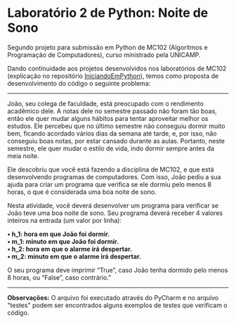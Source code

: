 # Laboratório 2 de Python: Noite de Sono
Segundo projeto para submissão em Python de MC102 (Algoritmos e Programação de Computadores), curso ministrado pela UNICAMP.

Dando continuidade aos projetos desenvolvidos nos laboratórios de MC102 (explicação no repositório [IniciandoEmPython](https://github.com/laratoledom/IniciandoEmPython/blob/main/README.md)), temos como proposta de desenvolvimento do código o seguinte problema:
_________________________________________________________________________________________________________________________________________________________________________
João, seu colega de faculdade, está preocupado com o rendimento acadêmico dele. A notas dele no semestre passado não foram tão boas, então ele quer mudar alguns hábitos para tentar aproveitar melhor os estudos. Ele percebeu que no último semestre não conseguiu dormir muito bem, ficando acordado vários dias da semana até tarde, e, por isso, não conseguiu boas notas, por estar cansado durante as aulas. Portanto, neste semestre, ele quer mudar o estilo de vida, indo dormir sempre antes da meia noite.

  Ele descobriu que você está fazendo a disciplina de MC102, e que está desenvolvendo programas de computadores. Com isso, João pediu a sua ajuda para criar um programa que verifica se ele dormiu pelo menos 8 horas, o que é considerada uma boa noite de sono.
  
  Nesta atividade, você deverá desenvolver um programa para verificar se João teve uma boa noite de sono. Seu programa deverá receber 4 valores inteiros na entrada (um valor por linha):
  
<b>•	h_1: hora em que João foi dormir. <br>
•	m_1: minuto em que João foi dormir.<br>
•	h_2: hora em que o alarme irá despertar.<br>
•	m_2: minuto em que o alarme irá despertar. </b>

O seu programa deve imprimir “True”, caso João tenha dormido pelo menos 8 horas, ou “False”, caso contrário."

_________________________________________________________________________________________________________________________________________________________________________
<b>Observações:</b>
O arquivo foi executado através do PyCharm e no arquivo "testes" podem ser encontrados alguns exemplos de testes que verificam o código.
